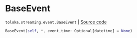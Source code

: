 # BaseEvent
`toloka.streaming.event.BaseEvent` | [Source code](https://github.com/Toloka/toloka-kit/blob/v0.1.24/src/streaming/event.py#L23)

```python
BaseEvent(self, *, event_time: Optional[datetime] = None)
```

